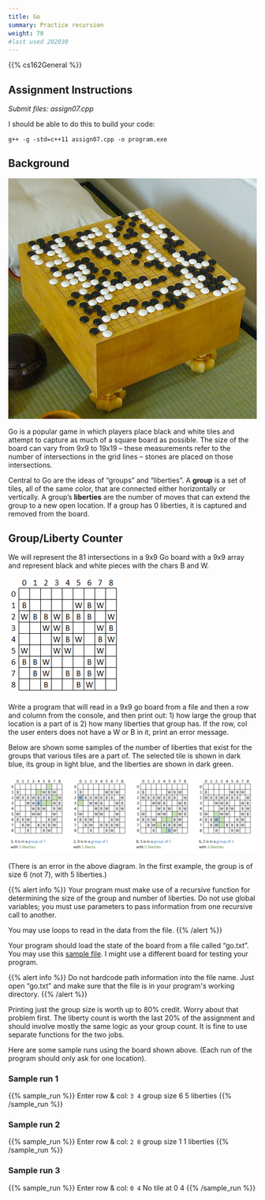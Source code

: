 ```yaml
---
title: Go
summary: Practice recursion
weight: 70
#last used 202030
---
```


{{% cs162General %}}

## Assignment Instructions 

*Submit files: assign07.cpp*

I should be able to do this to build your code:

```
g++ -g -std=c++11 assign07.cpp -o program.exe
```

## Background

![A go board with a game in progress](board.jpeg)

Go is a popular game in which players place black and white tiles and
attempt to capture as much of a square board as possible. The size of
the board can vary from 9x9 to 19x19 – these measurements refer to the
number of intersections in the grid lines – stones are placed on those
intersections.

Central to Go are the ideas of “groups” and “liberties”. A **group** is
a set of tiles, all of the same color, that are connected either
horizontally or vertically. A group’s **liberties** are the number of
moves that can extend the group to a new open location. If a group has 0
liberties, it is captured and removed from the board.

## Group/Liberty Counter

We will represent the 81 intersections in a 9x9 Go board with a 9x9
array and represent black and white pieces with the chars B and W.

![An example 9x9 array representing a board](array.png)

Write a program that will read in a 9x9 go board from a file and then a
row and column from the console, and then print out: 1) how large the
group that location is a part of is 2) how many liberties that group
has. If the row, col the user enters does not have a W or B in it, print
an error message.

Below are shown some samples of the number of liberties that exist for
the groups that various tiles are a part of. The selected tile is shown
in dark blue, its group in light blue, and the liberties are shown in
dark green.  
  
![Example inputs and outputs](examples.png)

(There is an error in the above diagram. In the first example, the group is of size 6 (not 7), with 5 liberties.)

{{% alert info %}}
Your program must make use of a recursive function for determining the
size of the group and number of liberties. Do not use global variables;
you must use parameters to pass information from one recursive call to
another.

You may use loops to read in the data from the file.
{{% /alert %}}

Your program should load the state of the board from a file called
“go.txt”. You may use this [sample file](go.txt).  I might use a
different board for testing your program.

{{% alert info %}}
Do not hardcode path information into the file name. Just open “go.txt”
and make sure that the file is in your program's working directory.
{{% /alert %}}

Printing just the group size is worth up to 80% credit. Worry about that
problem first. The liberty count is worth the last 20% of the assignment
and should involve mostly the same logic as your group count. It is fine
to use separate functions for the two jobs.

Here are some sample runs using the board shown above. (Each run of the
program should only ask for one location).

### Sample run 1

{{% sample_run %}}
Enter row & col: `3 4`
group size 6
5 liberties
{{% /sample_run %}}

### Sample run 2

{{% sample_run %}}
Enter row & col: `2 0`
group size 1
1 liberties
{{% /sample_run %}}

### Sample run 3

{{% sample_run %}}
Enter row & col: `0 4`
No tile at 0 4
{{% /sample_run %}}

